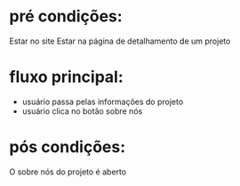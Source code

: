 # pré condições:
Estar no site
Estar na página de detalhamento de um projeto

# fluxo principal:
- usuário passa pelas informações do projeto
- usuário clica no botão sobre nós

# pós condições:
O sobre nós do projeto é aberto
